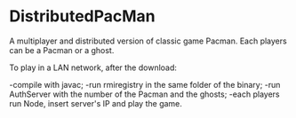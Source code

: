 # DistributedPacMan
A multiplayer and distributed version of classic game Pacman. Each players can be a Pacman or a ghost.

To play in a LAN network, after the download:

-compile with javac; 
-run rmiregistry in the same folder of the binary;
-run AuthServer with the number of the Pacman and the ghosts;
-each players run Node, insert server's IP and play the game.


